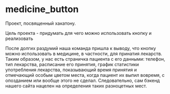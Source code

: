 # medicine_button
Проект, посвященный хакатону. 

Цель проекта - придумать для чего можно использовать кнопку и реализовать

  После долгих раздумий наша команда пришла к выводу, что кнопку можно использовать в медицине, в частности, для принатия лекарств. Таким образом, у нас есть страничка пациента с его данными: телефон, тип лекарства, расписание его принятия, график статистики употребления лекарства, показывающий время принятия и отмечающий особым цветом места, когда пациент их выпил вовремя, с опозданием или вообще этого не сделал. Следовательно, сам бэкенд нашего сайта нацелен на определения таких разноцетных мест.
